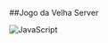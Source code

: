 ##Jogo da Velha Server

![JavaScript](https://img.shields.io/badge/JavaScript-F7DF1E?style=flat&logo=javascript&logoColor=black)

